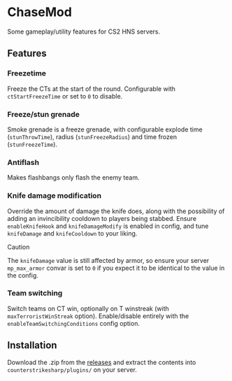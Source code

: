 # ChaseMod
Some gameplay/utility features for CS2 HNS servers.

## Features

### Freezetime
Freeze the CTs at the start of the round. Configurable with `ctStartFreezeTime` or set to `0` to disable.

### Freeze/stun grenade
Smoke grenade is a freeze grenade, with configurable explode time (`stunThrowTime`), radius (`stunFreezeRadius`) and time frozen (`stunFreezeTime`).

### Antiflash
Makes flashbangs only flash the enemy team.

### Knife damage modification
Override the amount of damage the knife does, along with the possibility of adding an invincibility cooldown to players being stabbed. Ensure `enableKnifeHook` and `knifeDamageModify` is enabled in config, and tune `knifeDamage` and `knifeCooldown` to your liking. 


> [!CAUTION]
> The `knifeDamage` value is still affected by armor, so ensure your server `mp_max_armor` convar is set to `0` if you expect it to be identical to the value in the config.

### Team switching
Switch teams on CT win, optionally on T winstreak (with `maxTerroristWinStreak` option). Enable/disable entirely with the `enableTeamSwitchingConditions` config option.

## Installation
Download the .zip from the [releases](https://github.com/ipsvn/ChaseMod/releases) and extract the contents into `counterstrikesharp/plugins/` on your server.
